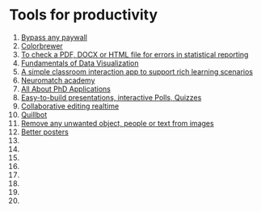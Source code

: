 # Tools for productivity


1. [Bypass any paywall](https://12ft.io/)
2. [Colorbrewer](https://colorbrewer2.org/#type=qualitative&scheme=Set1&n=5)
3. [To check a PDF, DOCX or HTML file for errors in statistical reporting](https://michelenuijten.shinyapps.io/statcheck-web/)
4. [Fundamentals of Data Visualization](https://clauswilke.com/dataviz/)
5. [A simple classroom interaction app to support rich learning scenarios](https://speakup.info/)
6. [Neuromatch academy](https://academy.neuromatch.io/about)
7. [All About PhD Applications](https://lucy-lai.com/blog/gradapps)
8. [Easy-to-build presentations, interactive Polls, Quizzes](https://www.mentimeter.com/)
9. [Collaborative editing realtime](https://etherpad.org/)
10. [Quillbot](https://quillbot.com/)
11. [Remove any unwanted object, people or text from images](https://cleanup.pictures/)
12. [Better posters](https://betterposters.blogspot.com/)
13. []()
14. []()
15. []()
16. []()
17. []()
18. []()
19. []()
20. []()


